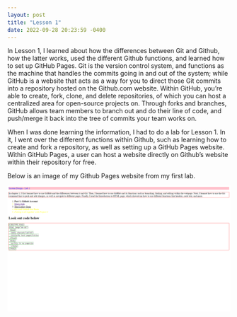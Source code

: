 ```yaml
---
layout: post
title: "Lesson 1"
date: 2022-09-28 20:23:59 -0400
---
```


In Lesson 1, I learned about how the differences between Git and Github, how the latter works, used the different Github functions, and learned how to set up GitHub Pages. Git is the version control system, and functions as the machine that handles the commits going in and out of the system; while GitHub is a website that acts as a way for you to direct those Git commits into a repository hosted on the Github.com website. Within GitHub, you’re able to create, fork, clone, and delete repositories, of which you can host a centralized area for open-source projects on. Through forks and branches, GitHub allows team members to branch out and do their line of code, and push/merge it back into the tree of commits your team works on.

When I was done learning the information, I had to do a lab for Lesson 1. In it, I went over the different functions within Github, such as learning how to create and fork a repository, as well as setting up a GitHub Pages website. Within GitHub Pages, a user can host a website directly on Github’s website within their repository for free. 

Below is an image of my Github Pages website from my first lab.

![Lab1 Screenshot](https://github.com/AlphonseVotaIV/system-design-project-1/blob/main/Images/Screenshot1.png?raw=true)